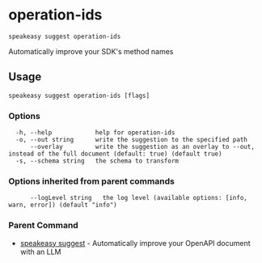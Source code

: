 # operation-ids  
`speakeasy suggest operation-ids`  


Automatically improve your SDK's method names  

## Usage

```
speakeasy suggest operation-ids [flags]
```

### Options

```
  -h, --help            help for operation-ids
  -o, --out string      write the suggestion to the specified path
      --overlay         write the suggestion as an overlay to --out, instead of the full document (default: true) (default true)
  -s, --schema string   the schema to transform
```

### Options inherited from parent commands

```
      --logLevel string   the log level (available options: [info, warn, error]) (default "info")
```

### Parent Command

* [speakeasy suggest](/docs/speakeasy-reference/cli/suggest)	 - Automatically improve your OpenAPI document with an LLM
